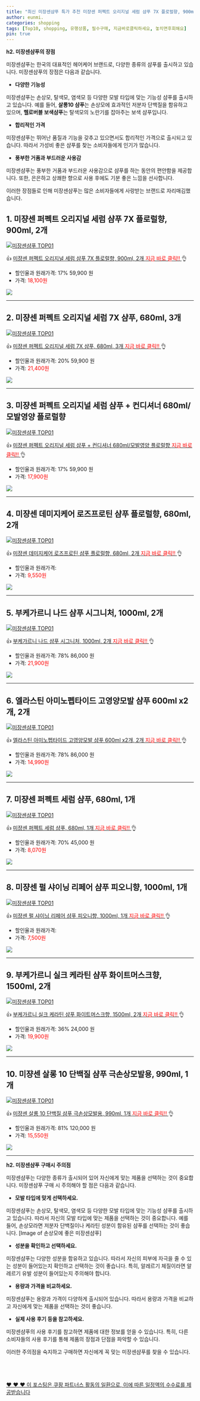```yaml
---
title: "최신 미장센샴푸 특가 추천 미쟝센 퍼펙트 오리지널 세럼 샴푸 7X 플로럴향, 900ml, 2개 비교 장점"
author: eunmi.
categories: shopping
tags: [Top10, shopping, 유행상품, 필수구매, 지금바로클릭하세요, 놓치면후회해요]
pin: true
---
```

**h2. 미장센샴푸의 장점**

미장센샴푸는 한국의 대표적인 헤어케어 브랜드로, 다양한 종류의 샴푸를 출시하고 있습니다. 미장센샴푸의 장점은 다음과 같습니다.

* **다양한 기능성**

미장센샴푸는 손상모, 탈색모, 염색모 등 다양한 모발 타입에 맞는 기능성 샴푸를 출시하고 있습니다. 예를 들어, **살롱10 샴푸**는 손상모에 효과적인 저분자 단백질을 함유하고 있으며, **헬로버블 보색샴푸**는 탈색모의 노란기를 잡아주는 보색 샴푸입니다.

* **합리적인 가격**

미장센샴푸는 뛰어난 품질과 기능을 갖추고 있으면서도 합리적인 가격으로 출시되고 있습니다. 따라서 가성비 좋은 샴푸를 찾는 소비자들에게 인기가 많습니다.

* **풍부한 거품과 부드러운 사용감**

미장센샴푸는 풍부한 거품과 부드러운 사용감으로 샴푸를 하는 동안의 편안함을 제공합니다. 또한, 은은하고 상쾌한 향으로 사용 후에도 기분 좋은 느낌을 선사합니다.

이러한 장점들로 인해 미장센샴푸는 많은 소비자들에게 사랑받는 브랜드로 자리매김했습니다.

   

## 1. 미쟝센 퍼펙트 오리지널 세럼 샴푸 7X 플로럴향, 900ml, 2개

[![미장센샴푸 TOP01](https://thumbnail10.coupangcdn.com/thumbnails/remote/230x230ex/image/retail/images/7693a44b-0b7b-458a-b1ba-c11cbad033cf9156241294135212444.png)](https://link.coupang.com/re/AFFSDP?lptag=AF3617701&subid=GithubCoopas&pageKey=7292611100&traceid=V0-153&itemId=18642857018&vendorItemId=85172295378)


👍 [미쟝센 퍼펙트 오리지널 세럼 샴푸 7X 플로럴향, 900ml, 2개 <font color=red> 지금 바로 클릭!! </font> ](https://link.coupang.com/re/AFFSDP?lptag=AF3617701&subid=GithubCoopas&pageKey=7292611100&traceid=V0-153&itemId=18642857018&vendorItemId=85172295378) 👌 


- 할인율과 원래가격: 17%  59,900   원
- 가격: <span style='color:red'>18,100원</span>

[![](/discount_price.png)](https://link.coupang.com/re/AFFSDP?lptag=AF3617701&subid=GithubCoopas&pageKey=7292611100&traceid=V0-153&itemId=18642857018&vendorItemId=85172295378)

---


   

## 2. 미쟝센 퍼펙트 오리지널 세럼 7X 샴푸, 680ml, 3개

[![미장센샴푸 TOP01](https://thumbnail6.coupangcdn.com/thumbnails/remote/230x230ex/image/retail/images/185874932904563-a7eada85-1b5a-494f-82c1-8af39c4aa496.jpg)](https://link.coupang.com/re/AFFSDP?lptag=AF3617701&subid=GithubCoopas&pageKey=6543271306&traceid=V0-153&itemId=15699693863&vendorItemId=85006374651)


👍 [미쟝센 퍼펙트 오리지널 세럼 7X 샴푸, 680ml, 3개 <font color=red> 지금 바로 클릭!! </font> ](https://link.coupang.com/re/AFFSDP?lptag=AF3617701&subid=GithubCoopas&pageKey=6543271306&traceid=V0-153&itemId=15699693863&vendorItemId=85006374651) 👌 


- 할인율과 원래가격: 20%  59,900   원
- 가격: <span style='color:red'>21,400원</span>

[![](/discount_price.png)](https://link.coupang.com/re/AFFSDP?lptag=AF3617701&subid=GithubCoopas&pageKey=6543271306&traceid=V0-153&itemId=15699693863&vendorItemId=85006374651)

---


   

## 3. 미쟝센 퍼펙트 오리지널 세럼 샴푸 + 컨디셔너 680ml/모발영양 플로럴향

[![미장센샴푸 TOP01](https://thumbnail9.coupangcdn.com/thumbnails/remote/230x230ex/image/vendor_inventory/d301/c029752f385f5e7ea7c979ff383950d4baf9796430c6719621d751682c4a.jpg)](https://link.coupang.com/re/AFFSDP?lptag=AF3617701&subid=GithubCoopas&pageKey=7201962894&traceid=V0-153&itemId=18206584811&vendorItemId=85354860110)


👍 [미쟝센 퍼펙트 오리지널 세럼 샴푸 + 컨디셔너 680ml/모발영양 플로럴향 <font color=red> 지금 바로 클릭!! </font> ](https://link.coupang.com/re/AFFSDP?lptag=AF3617701&subid=GithubCoopas&pageKey=7201962894&traceid=V0-153&itemId=18206584811&vendorItemId=85354860110) 👌 


- 할인율과 원래가격: 17%  59,900   원
- 가격: <span style='color:red'>17,900원</span>

[![](/discount_price.png)](https://link.coupang.com/re/AFFSDP?lptag=AF3617701&subid=GithubCoopas&pageKey=7201962894&traceid=V0-153&itemId=18206584811&vendorItemId=85354860110)

---


   

## 4. 미쟝센 데미지케어 로즈프로틴 샴푸 플로럴향, 680ml, 2개

[![미장센샴푸 TOP01](https://thumbnail6.coupangcdn.com/thumbnails/remote/230x230ex/image/retail/images/187581239163404-6165cb5a-7d07-4ce1-a348-c9cab11354c2.jpg)](https://link.coupang.com/re/AFFSDP?lptag=AF3617701&subid=GithubCoopas&pageKey=6882959502&traceid=V0-153&itemId=17360206874&vendorItemId=85006374340)


👍 [미쟝센 데미지케어 로즈프로틴 샴푸 플로럴향, 680ml, 2개 <font color=red> 지금 바로 클릭!! </font> ](https://link.coupang.com/re/AFFSDP?lptag=AF3617701&subid=GithubCoopas&pageKey=6882959502&traceid=V0-153&itemId=17360206874&vendorItemId=85006374340) 👌 


- 할인율과 원래가격: 
- 가격: <span style='color:red'>9,550원</span>

[![](/discount_price.png)](https://link.coupang.com/re/AFFSDP?lptag=AF3617701&subid=GithubCoopas&pageKey=6882959502&traceid=V0-153&itemId=17360206874&vendorItemId=85006374340)

---


   

## 5. 부케가르니 나드 샴푸 시그니처, 1000ml, 2개

[![미장센샴푸 TOP01](https://thumbnail8.coupangcdn.com/thumbnails/remote/230x230ex/image/retail/images/2414591403012493-36bddce4-9c59-4e2d-8b89-52f7edb1c9d9.jpg)](https://link.coupang.com/re/AFFSDP?lptag=AF3617701&subid=GithubCoopas&pageKey=5832178307&traceid=V0-153&itemId=19705861480&vendorItemId=4428105221)


👍 [부케가르니 나드 샴푸 시그니처, 1000ml, 2개 <font color=red> 지금 바로 클릭!! </font> ](https://link.coupang.com/re/AFFSDP?lptag=AF3617701&subid=GithubCoopas&pageKey=5832178307&traceid=V0-153&itemId=19705861480&vendorItemId=4428105221) 👌 


- 할인율과 원래가격: 78%  86,000   원
- 가격: <span style='color:red'>21,900원</span>

[![](/discount_price.png)](https://link.coupang.com/re/AFFSDP?lptag=AF3617701&subid=GithubCoopas&pageKey=5832178307&traceid=V0-153&itemId=19705861480&vendorItemId=4428105221)

---


   

## 6. 엘라스틴 아미노펩타이드 고영양모발 샴푸 600ml x2개, 2개

[![미장센샴푸 TOP01](https://thumbnail10.coupangcdn.com/thumbnails/remote/230x230ex/image/vendor_inventory/39b5/2280f564a989102332b868104e5e19dfeb826ddd087c5415685cdca2479f.jpg)](https://link.coupang.com/re/AFFSDP?lptag=AF3617701&subid=GithubCoopas&pageKey=6249452189&traceid=V0-153&itemId=19596661806&vendorItemId=79565386569)


👍 [엘라스틴 아미노펩타이드 고영양모발 샴푸 600ml x2개, 2개 <font color=red> 지금 바로 클릭!! </font> ](https://link.coupang.com/re/AFFSDP?lptag=AF3617701&subid=GithubCoopas&pageKey=6249452189&traceid=V0-153&itemId=19596661806&vendorItemId=79565386569) 👌 


- 할인율과 원래가격: 78%  86,000   원
- 가격: <span style='color:red'>14,990원</span>

[![](/discount_price.png)](https://link.coupang.com/re/AFFSDP?lptag=AF3617701&subid=GithubCoopas&pageKey=6249452189&traceid=V0-153&itemId=19596661806&vendorItemId=79565386569)

---


   

## 7. 미쟝센 퍼펙트 세럼 샴푸, 680ml, 1개

[![미장센샴푸 TOP01](https://thumbnail9.coupangcdn.com/thumbnails/remote/230x230ex/image/retail/images/2639198328899747-2a4dc84e-0cfd-4329-9d2d-a19c4ef314b6.jpg)](https://link.coupang.com/re/AFFSDP?lptag=AF3617701&subid=GithubCoopas&pageKey=6543271306&traceid=V0-153&itemId=15043320261&vendorItemId=82798304457)


👍 [미쟝센 퍼펙트 세럼 샴푸, 680ml, 1개 <font color=red> 지금 바로 클릭!! </font> ](https://link.coupang.com/re/AFFSDP?lptag=AF3617701&subid=GithubCoopas&pageKey=6543271306&traceid=V0-153&itemId=15043320261&vendorItemId=82798304457) 👌 


- 할인율과 원래가격: 70%  45,000   원
- 가격: <span style='color:red'>8,070원</span>

[![](/discount_price.png)](https://link.coupang.com/re/AFFSDP?lptag=AF3617701&subid=GithubCoopas&pageKey=6543271306&traceid=V0-153&itemId=15043320261&vendorItemId=82798304457)

---


   

## 8. 미쟝센 펄 샤이닝 리페어 샴푸 피오니향, 1000ml, 1개

[![미장센샴푸 TOP01](https://thumbnail6.coupangcdn.com/thumbnails/remote/230x230ex/image/retail/images/2022/12/09/11/8/60254f3c-0aab-4b30-bd16-ed035ad2231d.jpg)](https://link.coupang.com/re/AFFSDP?lptag=AF3617701&subid=GithubCoopas&pageKey=6981217935&traceid=V0-153&itemId=17053994352&vendorItemId=84228418507)


👍 [미쟝센 펄 샤이닝 리페어 샴푸 피오니향, 1000ml, 1개 <font color=red> 지금 바로 클릭!! </font> ](https://link.coupang.com/re/AFFSDP?lptag=AF3617701&subid=GithubCoopas&pageKey=6981217935&traceid=V0-153&itemId=17053994352&vendorItemId=84228418507) 👌 


- 할인율과 원래가격: 
- 가격: <span style='color:red'>7,500원</span>

[![](/discount_price.png)](https://link.coupang.com/re/AFFSDP?lptag=AF3617701&subid=GithubCoopas&pageKey=6981217935&traceid=V0-153&itemId=17053994352&vendorItemId=84228418507)

---


   

## 9. 부케가르니 실크 케라틴 샴푸 화이트머스크향, 1500ml, 2개

[![미장센샴푸 TOP01](https://thumbnail6.coupangcdn.com/thumbnails/remote/230x230ex/image/retail/images/4271929005760326-40f6321c-668a-4844-aaed-b2625046d3c9.jpg)](https://link.coupang.com/re/AFFSDP?lptag=AF3617701&subid=GithubCoopas&pageKey=6527884423&traceid=V0-153&itemId=18037759353&vendorItemId=81730569257)


👍 [부케가르니 실크 케라틴 샴푸 화이트머스크향, 1500ml, 2개 <font color=red> 지금 바로 클릭!! </font> ](https://link.coupang.com/re/AFFSDP?lptag=AF3617701&subid=GithubCoopas&pageKey=6527884423&traceid=V0-153&itemId=18037759353&vendorItemId=81730569257) 👌 


- 할인율과 원래가격: 36%  24,000   원
- 가격: <span style='color:red'>19,900원</span>

[![](/discount_price.png)](https://link.coupang.com/re/AFFSDP?lptag=AF3617701&subid=GithubCoopas&pageKey=6527884423&traceid=V0-153&itemId=18037759353&vendorItemId=81730569257)

---


   

## 10. 미쟝센 살롱 10 단백질 샴푸 극손상모발용, 990ml, 1개

[![미장센샴푸 TOP01](https://thumbnail6.coupangcdn.com/thumbnails/remote/230x230ex/image/retail/images/813415007903512-a6e3d25d-e8d9-4228-a91b-be0ed8f93699.jpg)](https://link.coupang.com/re/AFFSDP?lptag=AF3617701&subid=GithubCoopas&pageKey=7180321469&traceid=V0-153&itemId=18108269864&vendorItemId=74657194644)


👍 [미쟝센 살롱 10 단백질 샴푸 극손상모발용, 990ml, 1개 <font color=red> 지금 바로 클릭!! </font> ](https://link.coupang.com/re/AFFSDP?lptag=AF3617701&subid=GithubCoopas&pageKey=7180321469&traceid=V0-153&itemId=18108269864&vendorItemId=74657194644) 👌 


- 할인율과 원래가격: 81%  120,000   원
- 가격: <span style='color:red'>15,550원</span>

[![](/discount_price.png)](https://link.coupang.com/re/AFFSDP?lptag=AF3617701&subid=GithubCoopas&pageKey=7180321469&traceid=V0-153&itemId=18108269864&vendorItemId=74657194644)

---
**h2. 미장센샴푸 구매시 주의점**

미장센샴푸는 다양한 종류가 출시되어 있어 자신에게 맞는 제품을 선택하는 것이 중요합니다. 미장센샴푸 구매 시 주의해야 할 점은 다음과 같습니다.

* **모발 타입에 맞게 선택하세요.**

미장센샴푸는 손상모, 탈색모, 염색모 등 다양한 모발 타입에 맞는 기능성 샴푸를 출시하고 있습니다. 따라서 자신의 모발 타입에 맞는 제품을 선택하는 것이 중요합니다. 예를 들어, 손상모라면 저분자 단백질이나 케라틴 성분이 함유된 샴푸를 선택하는 것이 좋습니다.
[Image of 손상모에 좋은 미장센샴푸]

* **성분을 확인하고 선택하세요.**

미장센샴푸는 다양한 성분을 함유하고 있습니다. 따라서 자신의 피부에 자극을 줄 수 있는 성분이 들어있는지 확인하고 선택하는 것이 좋습니다. 특히, 알레르기 체질이라면 알레르기 유발 성분이 들어있는지 주의해야 합니다.

* **용량과 가격을 비교하세요.**

미장센샴푸는 용량과 가격이 다양하게 출시되어 있습니다. 따라서 용량과 가격을 비교하고 자신에게 맞는 제품을 선택하는 것이 좋습니다.

* **실제 사용 후기 등을 참고하세요.**

미장센샴푸의 사용 후기를 참고하면 제품에 대한 정보를 얻을 수 있습니다. 특히, 다른 소비자들의 사용 후기를 통해 제품의 장점과 단점을 파악할 수 있습니다.

이러한 주의점을 숙지하고 구매하면 자신에게 꼭 맞는 미장센샴푸를 찾을 수 있습니다.<br><br><br><br><br> [ ❤ ❤ ❤ 이 포스팅은 쿠팡 파트너스 활동의 일환으로, 이에 따른 일정액의 수수료를 제공받습니다](https://link.coupang.com/a/bcEFyh)